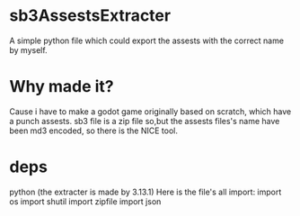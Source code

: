 # sb3AssestsExtracter
A simple python file which could export the assests with the correct name by myself.

# Why made it?
Cause i have to make a godot game originally based on scratch, which have a punch assests. sb3 file is a zip file so,but the assests files's name have been md3 encoded, so there is the NICE tool.

# deps
python (the extracter is made by 3.13.1)
Here is the file's all import:
import os
import shutil
import zipfile
import json

